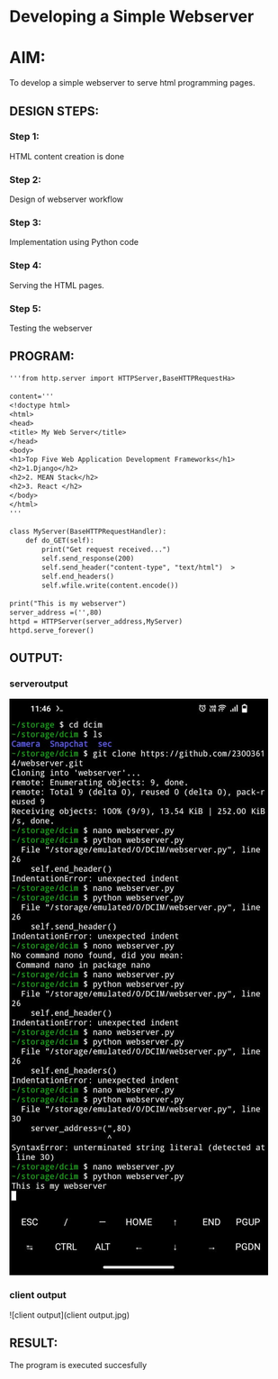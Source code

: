 # Developing a Simple Webserver

# AIM:

To develop a simple webserver to serve html programming pages.

## DESIGN STEPS:

### Step 1:

HTML content creation is done

### Step 2:

Design of webserver workflow

### Step 3:

Implementation using Python code

### Step 4:

Serving the HTML pages.

### Step 5:

Testing the webserver

## PROGRAM:
```
'''from http.server import HTTPServer,BaseHTTPRequestHa>

content='''
<!doctype html>
<html>
<head>
<title> My Web Server</title>
</head>
<body>
<h1>Top Five Web Application Development Frameworks</h1>
<h2>1.Django</h2>
<h2>2. MEAN Stack</h2>
<h2>3. React </h2>
</body>
</html>
'''

class MyServer(BaseHTTPRequestHandler):
    def do_GET(self):
        print("Get request received...")
        self.send_response(200)
        self.send_header("content-type", "text/html")  >
        self.end_headers()
        self.wfile.write(content.encode())

print("This is my webserver")
server_address =('',80)
httpd = HTTPServer(server_address,MyServer)
httpd.serve_forever()

```
## OUTPUT:

### serveroutput

![serveroutput](serveroutput.jpg)

### client output

![client output](client output.jpg)

## RESULT:
The program is executed succesfully
